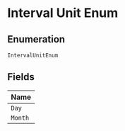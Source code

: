 
# Interval Unit Enum

## Enumeration

`IntervalUnitEnum`

## Fields

| Name |
|  --- |
| `Day` |
| `Month` |

